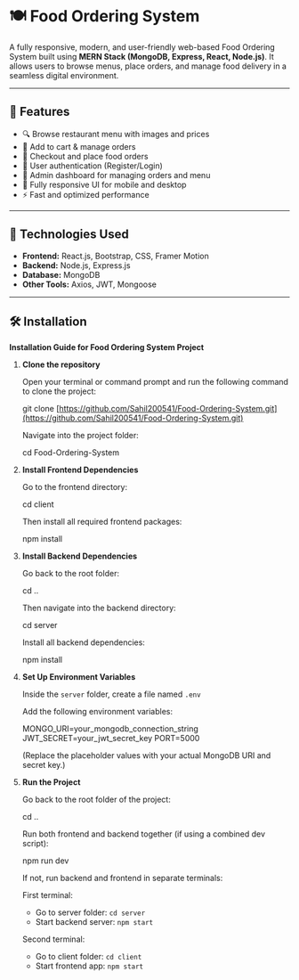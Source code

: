 # 🍽️ Food Ordering System

A fully responsive, modern, and user-friendly web-based Food Ordering System built using **MERN Stack (MongoDB, Express, React, Node.js)**. It allows users to browse menus, place orders, and manage food delivery in a seamless digital environment.

---

## 🚀 Features

- 🔍 Browse restaurant menu with images and prices
- 🛒 Add to cart & manage orders
- 🧾 Checkout and place food orders
- 🔐 User authentication (Register/Login)
- 🧑 Admin dashboard for managing orders and menu
- 📱 Fully responsive UI for mobile and desktop
- ⚡ Fast and optimized performance

---

## 📂 Technologies Used

- **Frontend:** React.js, Bootstrap, CSS, Framer Motion
- **Backend:** Node.js, Express.js
- **Database:** MongoDB
- **Other Tools:** Axios, JWT, Mongoose

---

## 🛠️ Installation

**Installation Guide for Food Ordering System Project**

1. **Clone the repository**

   Open your terminal or command prompt and run the following command to clone the project:

   git clone [https://github.com/Sahil200541/Food-Ordering-System.git](https://github.com/Sahil200541/Food-Ordering-System.git)

   Navigate into the project folder:

   cd Food-Ordering-System

2. **Install Frontend Dependencies**

   Go to the frontend directory:

   cd client

   Then install all required frontend packages:

   npm install

3. **Install Backend Dependencies**

   Go back to the root folder:

   cd ..

   Then navigate into the backend directory:

   cd server

   Install all backend dependencies:

   npm install

4. **Set Up Environment Variables**

   Inside the `server` folder, create a file named `.env`

   Add the following environment variables:

   MONGO\_URI=your\_mongodb\_connection\_string
   JWT\_SECRET=your\_jwt\_secret\_key
   PORT=5000

   (Replace the placeholder values with your actual MongoDB URI and secret key.)

5. **Run the Project**

   Go back to the root folder of the project:

   cd ..

   Run both frontend and backend together (if using a combined dev script):

   npm run dev

   If not, run backend and frontend in separate terminals:

   First terminal:

   * Go to server folder: `cd server`
   * Start backend server: `npm start`

   Second terminal:

   * Go to client folder: `cd client`
   * Start frontend app: `npm start`

